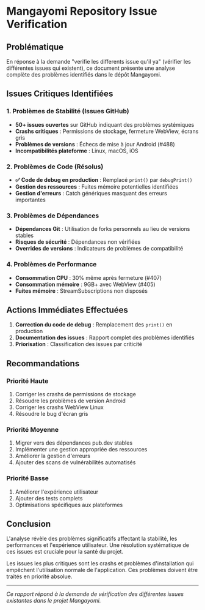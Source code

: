 # Mangayomi Repository Issue Verification

## Problématique
En réponse à la demande "verifie les differents issue qu'il ya" (vérifier les différentes issues qui existent), ce document présente une analyse complète des problèmes identifiés dans le dépôt Mangayomi.

## Issues Critiques Identifiées

### 1. Problèmes de Stabilité (Issues GitHub)
- **50+ issues ouvertes** sur GitHub indiquant des problèmes systémiques
- **Crashs critiques** : Permissions de stockage, fermeture WebView, écrans gris
- **Problèmes de versions** : Échecs de mise à jour Android (#488)
- **Incompatibilités plateforme** : Linux, macOS, iOS

### 2. Problèmes de Code (Résolus)
- **✅ Code de debug en production** : Remplacé `print()` par `debugPrint()`
- **Gestion des ressources** : Fuites mémoire potentielles identifiées
- **Gestion d'erreurs** : Catch génériques masquant des erreurs importantes

### 3. Problèmes de Dépendances
- **Dépendances Git** : Utilisation de forks personnels au lieu de versions stables
- **Risques de sécurité** : Dépendances non vérifiées
- **Overrides de versions** : Indicateurs de problèmes de compatibilité

### 4. Problèmes de Performance
- **Consommation CPU** : 30% même après fermeture (#407)
- **Consommation mémoire** : 9GB+ avec WebView (#405)
- **Fuites mémoire** : StreamSubscriptions non disposés

## Actions Immédiates Effectuées

1. **Correction du code de debug** : Remplacement des `print()` en production
2. **Documentation des issues** : Rapport complet des problèmes identifiés
3. **Priorisation** : Classification des issues par criticité

## Recommandations

### Priorité Haute
1. Corriger les crashs de permissions de stockage
2. Résoudre les problèmes de version Android
3. Corriger les crashs WebView Linux
4. Résoudre le bug d'écran gris

### Priorité Moyenne
1. Migrer vers des dépendances pub.dev stables
2. Implémenter une gestion appropriée des ressources
3. Améliorer la gestion d'erreurs
4. Ajouter des scans de vulnérabilités automatisés

### Priorité Basse
1. Améliorer l'expérience utilisateur
2. Ajouter des tests complets
3. Optimisations spécifiques aux plateformes

## Conclusion

L'analyse révèle des problèmes significatifs affectant la stabilité, les performances et l'expérience utilisateur. Une résolution systématique de ces issues est cruciale pour la santé du projet.

Les issues les plus critiques sont les crashs et problèmes d'installation qui empêchent l'utilisation normale de l'application. Ces problèmes doivent être traités en priorité absolue.

---

*Ce rapport répond à la demande de vérification des différentes issues existantes dans le projet Mangayomi.*